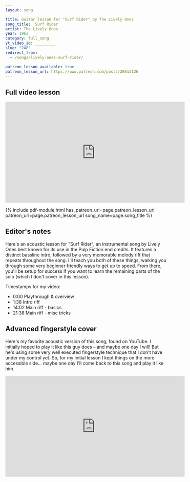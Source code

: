 ```yaml
---
layout: song

title: Guitar lesson for "Surf Rider" by The Lively Ones
song_title:  Surf Rider
artist: The Lively Ones
year: 1963
category: full_song
yt_video_id: _________
slug: "248"
redirect_from:
  - /songs/lively-ones-surf-rider/

patreon_lesson_available: true
patreon_lesson_url: https://www.patreon.com/posts/28613126
---
```




## Full video lesson

<iframe width="560" height="315" src="https://www.youtube.com/embed/bsKlf0yQ4h8?showinfo=0" frameborder="0" allowfullscreen></iframe>

{% include pdf-module.html has_patreon_url=page.patreon_lesson_url patreon_url=page.patreon_lesson_url song_name=page.song_title %}

<!-- Coming soon! -->

## Editor's notes

Here's an acoustic lesson for "Surf Rider", an instrumental song by Lively Ones best known for its use in the Pulp Fiction end credits. It features a distinct bassline intro, followed by a very memorable melody riff that repeats throughout the song. I'll teach you both of these things, walking you through some very beginner friendly ways to get up to speed. From there, you'll be setup for success if you want to learn the remaining parts of the solo (which I don't cover in this lesson).

Timestamps for my video:

- 0:00 Playthrough & overview
- 1:38 Intro riff
- 14:02 Main riff - basics
- 21:38 Main riff - misc tricks

## Advanced fingerstyle cover

Here's my favorite acoustic version of this song, found on YouTube. I initially hoped to play it like this guy does – and maybe one day I will! But he's using some very well executed fingerstyle technique that I don't have under my control yet. So, for my initial lesson I kept things on the more accessible side... maybe one day I'll come back to this song and play it like him.

<iframe width="560" height="315" src="https://www.youtube.com/embed/6GzkkEa1r1s" frameborder="0" allow="accelerometer; autoplay; encrypted-media; gyroscope; picture-in-picture" allowfullscreen></iframe>
